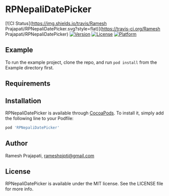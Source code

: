 # RPNepaliDatePicker

[![CI Status](https://img.shields.io/travis/Ramesh Prajapati/RPNepaliDatePicker.svg?style=flat)](https://travis-ci.org/Ramesh Prajapati/RPNepaliDatePicker)
[![Version](https://img.shields.io/cocoapods/v/RPNepaliDatePicker.svg?style=flat)](https://cocoapods.org/pods/RPNepaliDatePicker)
[![License](https://img.shields.io/cocoapods/l/RPNepaliDatePicker.svg?style=flat)](https://cocoapods.org/pods/RPNepaliDatePicker)
[![Platform](https://img.shields.io/cocoapods/p/RPNepaliDatePicker.svg?style=flat)](https://cocoapods.org/pods/RPNepaliDatePicker)

## Example

To run the example project, clone the repo, and run `pod install` from the Example directory first.

## Requirements

## Installation

RPNepaliDatePicker is available through [CocoaPods](https://cocoapods.org). To install
it, simply add the following line to your Podfile:

```ruby
pod 'RPNepaliDatePicker'
```

## Author

Ramesh Prajapati, rameshpjpti@gmail.com

## License

RPNepaliDatePicker is available under the MIT license. See the LICENSE file for more info.
